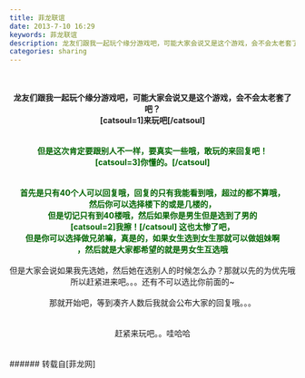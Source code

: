 ```yaml
---
title: 菲龙联谊
date: 2013-7-10 16:29
keywords: 菲龙联谊
description: 龙友们跟我一起玩个缘分游戏吧，可能大家会说又是这个游戏，会不会太老套了吧？[catsoul=1]来玩吧[/catsoul]但是这次肯定要跟别人不一样，要真实一些哦，敢玩的来回复吧！[catsoul=3]你懂的。[/catsoul]首先是只有40个人可以回复哦，回复的只有我能看到哦，超过的都不算哦，然后你可以选择楼下的或是几楼的，但是切记只有到40楼哦，然后如果你是男生但是选到了男的[catsoul=2]我擦！[/catsoul] 这也太惨了吧，但是你可以选择做兄弟嘛，真是的，如果女生选到女生那就可以做姐妹啊，然后就是大家都希望的就是男女生互选哦但是大家会说如果我先选她，然后她在选别人的时候怎么办？那就以先的为优先哦所以赶紧进来吧。。。还有不可以选比你前面的~那就开始吧，等到凑齐人数后我就会公布大家的回复哦。。。赶紧来玩吧。。哇哈哈
categories: sharing
---
```

<td class="t_f" id="postmessage_19490">

<br/>
<br/>
<div align="center"><strong>龙友们跟我一起玩个缘分游戏吧，可能大家会说又是这个游戏，会不会太老套了吧？</strong></div><div align="center"><strong>[catsoul=1]来玩吧[/catsoul]</strong></div><br/>
<br/>
<div align="center"><strong><font color="darkgreen">但是这次肯定要跟别人不一样，要真实一些哦，敢玩的来回复吧！</font></strong></div><div align="center"><strong><font color="darkgreen">[catsoul=3]你懂的。[/catsoul]</font></strong></div><br/>
<br/>
<div align="center"><strong><font color="#006400">首先是只有40个人可以回复哦，回复的只有我能看到哦，超过的都不算哦，</font></strong></div><div align="center"><strong><font color="#006400">然后你可以选择楼下的或是几楼的，</font></strong></div><div align="center"><strong><font color="#006400">但是切记只有到40楼哦，然后如果你是男生但是选到了男的</font></strong></div><div align="center"><strong><font color="#006400">[catsoul=2]我擦！[/catsoul] 这也太惨了吧，</font></strong></div><div align="center"><strong><font color="#006400">但是你可以选择做兄弟嘛，真是的，如果女生选到女生那就可以做姐妹啊</font></strong></div><div align="center"><strong><font color="#006400">，然后就是大家都希望的就是男女生互选哦</font></strong></div><div align="center"><img alt="" border="0" onclick="" onmouseover="" smilieid="100" src="static/image/smiley/qiubilong/17.gif"/></div><br/>
<div align="center">但是大家会说如果我先选她，然后她在选别人的时候怎么办？那就以先的为优先哦</div><div align="center">所以赶紧进来吧。。。还有不可以选比你前面的~</div><br/>
<div align="center">那就开始吧，等到凑齐人数后我就会公布大家的回复哦。。。</div><br/>
<br/>
<div align="center">赶紧来玩吧。。哇哈哈</div><br/>
<div align="center"><img alt="" border="0" onclick="" onmouseover="" smilieid="96" src="static/image/smiley/qiubilong/6.gif"/></div><br/>
</td>
###### 转载自[菲龙网]